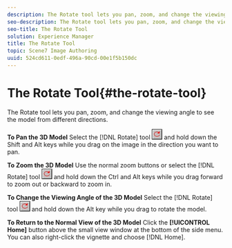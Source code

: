 ```yaml
---
description: The Rotate tool lets you pan, zoom, and change the viewing angle to see the model from different directions.
seo-description: The Rotate tool lets you pan, zoom, and change the viewing angle to see the model from different directions.
seo-title: The Rotate Tool
solution: Experience Manager
title: The Rotate Tool
topic: Scene7 Image Authoring
uuid: 524cd611-0edf-496a-90cd-00e1f5b150dc
---
```


# The Rotate Tool{#the-rotate-tool}

The Rotate tool lets you pan, zoom, and change the viewing angle to see the model from different directions.

 **To Pan the 3D Model**
 Select the [!DNL Rotate] tool ![](assets/rotate_tool.png) and hold down the Shift and Alt keys while you drag on the image in the direction you want to pan.

**To Zoom the 3D Model**
Use the normal zoom buttons or select the [!DNL Rotate] tool ![](assets/rotate_tool.png) and hold down the Ctrl and Alt keys while you drag forward to zoom out or backward to zoom in.

**To Change the Viewing Angle of the 3D Model**
Select the [!DNL Rotate] tool ![](assets/rotate_tool.png) and hold down the Alt key while you drag to rotate the model.

**To Return to the Normal View of the 3D Model**
Click the **[!UICONTROL Home]** button above the small view window at the bottom of the side menu. You can also right-click the vignette and choose [!DNL Home].

